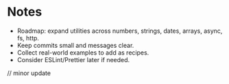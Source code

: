 # Notes

- Roadmap: expand utilities across numbers, strings, dates, arrays, async, fs, http.
- Keep commits small and messages clear.
- Collect real-world examples to add as recipes.
- Consider ESLint/Prettier later if needed.

// minor update
